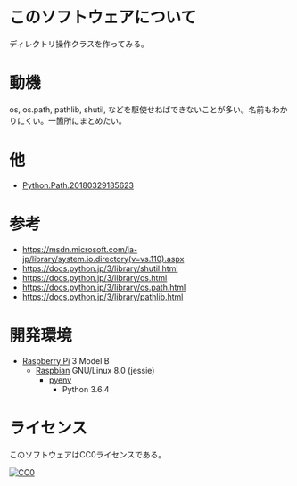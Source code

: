 ﻿# このソフトウェアについて

ディレクトリ操作クラスを作ってみる。

# 動機

os, os.path, pathlib, shutil, などを駆使せねばできないことが多い。名前もわかりにくい。一箇所にまとめたい。

# 他

* [Python.Path.20180329185623](https://github.com/ytyaru/Python.Path.20180329185623)

# 参考

* https://msdn.microsoft.com/ja-jp/library/system.io.directory(v=vs.110).aspx
* https://docs.python.jp/3/library/shutil.html
* https://docs.python.jp/3/library/os.html
* https://docs.python.jp/3/library/os.path.html
* https://docs.python.jp/3/library/pathlib.html

# 開発環境

* [Raspberry Pi](https://ja.wikipedia.org/wiki/Raspberry_Pi) 3 Model B
    * [Raspbian](https://www.raspberrypi.org/downloads/raspbian/) GNU/Linux 8.0 (jessie)
        * [pyenv](http://ytyaru.hatenablog.com/entry/2019/01/06/000000)
            * Python 3.6.4

# ライセンス

このソフトウェアはCC0ライセンスである。

[![CC0](http://i.creativecommons.org/p/zero/1.0/88x31.png "CC0")](http://creativecommons.org/publicdomain/zero/1.0/deed.ja)

